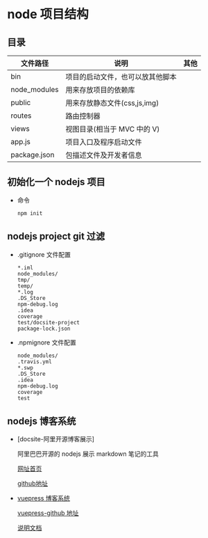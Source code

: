 # node 项目结构

## 目录

| 文件路径     | 说明                             | 其他 |
| ------------ | -------------------------------- | ---- |
| bin          | 项目的启动文件，也可以放其他脚本 |      |
| node_modules | 用来存放项目的依赖库             |      |
| public       | 用来存放静态文件(css,js,img)     |      |
| routes       | 路由控制器                       |      |
| views        | 视图目录(相当于 MVC 中的 V)      |      |
| app.js       | 项目入口及程序启动文件           |      |
| package.json | 包描述文件及开发者信息           |      |

## 初始化一个 nodejs 项目

- 命令

  `npm init`

## nodejs project git 过滤

- .gitignore 文件配置

  ```.gitignore
  *.iml
  node_modules/
  tmp/
  temp/
  *.log
  .DS_Store
  npm-debug.log
  .idea
  coverage
  test/docsite-project
  package-lock.json
  ```

- .npmignore 文件配置

  ```gitignore
  node_modules/
  .travis.yml
  *.swp
  .DS_Store
  .idea
  npm-debug.log
  coverage
  test
  ```

## nodejs 博客系统


- [docsite-阿里开源博客展示]

  阿里巴巴开源的 nodejs 展示 markdown 笔记的工具

  [网址首页](https://docsite.js.org/zh-cn/index.html)

  [github地址](https://github.com/txd-team/docsite)

- [vuepress 博客系统](https://www.vuepress.cn/)

  [vuepress-github 地址](https://github.com/vuejs/vuepress)

  [说明文档](https://www.vuepress.cn/)
